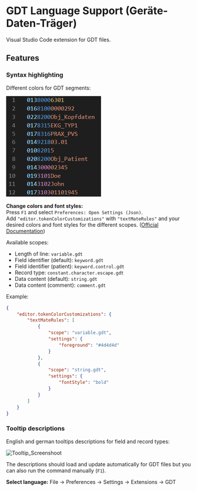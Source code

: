 # GDT Language Support (**G**eräte-**D**aten-**T**räger)

Visual Studio Code extension for GDT files.

## Features
### Syntax highlighting

Different colors for GDT segments:  

![Syntax_highlighting_Screenshoot](https://github.com/Lixfeld/VSCode-GDT-Extension/raw/master/images/Syntax_highlighting.PNG)  

**Change colors and font styles:**  
Press `F1` and select `Preferences: Open Settings (Json)`.  
Add `"editor.tokenColorCustomizations"` with `"textMateRules"` and your desired colors and font styles for the different scopes.
([Official Documentation](https://code.visualstudio.com/docs/getstarted/themes#_editor-syntax-highlighting))

Available scopes:
- Length of line: `variable.gdt`
- Field identifier (default): `keyword.gdt`
- Field identifier (patient): `keyword.control.gdt`
- Record type: `constant.character.escape.gdt`
- Data content (default): `string.gdt`
- Data content (comment): `comment.gdt`

Example: 
```json
{
    "editor.tokenColorCustomizations": {
        "textMateRules": [
            {
                "scope": "variable.gdt",
                "settings": {
                    "foreground": "#4d4d4d"
                }
            },
            {
                "scope": "string.gdt",
                "settings": {
                    "fontStyle": "bold"
                }
            }
        ]
    }
}
```
### Tooltip descriptions
English and german tooltips descriptions for field and record types:  

![Tooltip_Screenshoot](https://github.com/Lixfeld/VSCode-GDT-Extension/raw/master/images/images/Tooltip.PNG)  

The descriptions should load and update automatically for GDT files but you can also run the command manually (`F1`).

**Select language:** File -> Preferences -> Settings -> Extensions -> GDT  
